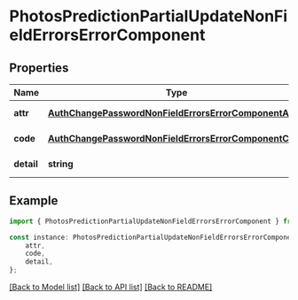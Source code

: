 # PhotosPredictionPartialUpdateNonFieldErrorsErrorComponent


## Properties

Name | Type | Description | Notes
------------ | ------------- | ------------- | -------------
**attr** | [**AuthChangePasswordNonFieldErrorsErrorComponentAttr**](AuthChangePasswordNonFieldErrorsErrorComponentAttr.md) |  | [default to undefined]
**code** | [**AuthChangePasswordNonFieldErrorsErrorComponentCode**](AuthChangePasswordNonFieldErrorsErrorComponentCode.md) |  | [default to undefined]
**detail** | **string** |  | [default to undefined]

## Example

```typescript
import { PhotosPredictionPartialUpdateNonFieldErrorsErrorComponent } from 'mosquito-alert';

const instance: PhotosPredictionPartialUpdateNonFieldErrorsErrorComponent = {
    attr,
    code,
    detail,
};
```

[[Back to Model list]](../README.md#documentation-for-models) [[Back to API list]](../README.md#documentation-for-api-endpoints) [[Back to README]](../README.md)
